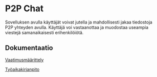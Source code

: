 # P2P Chat

Sovelluksen avulla käyttäjät voivat jutella ja mahdollisesti jakaa tiedostoja P2P yhteyden avulla. Käyttäjä voi vastaanottaa ja muodostaa useampia viestejä samanaikaisesti erihenkilöiötä.

## Dokumentaatio

[Vaatimusmäärittely](https://github.com/isokissa3/ot-harjoitustyo/blob/master/dokumentointi/vaatimusmaarittely.md)

[Työaikakirjanpito](https://github.com/isokissa3/ot-harjoitustyo/blob/master/dokumentointi/tuntikirjanpito.md)